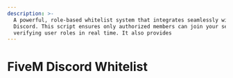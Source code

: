 ```yaml
---
description: >-
  A powerful, role-based whitelist system that integrates seamlessly with
  Discord. This script ensures only authorized members can join your server by
  verifying user roles in real time. It also provides
---
```


# FiveM Discord Whitelist

